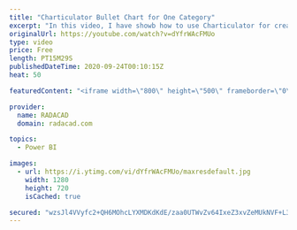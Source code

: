 ```yaml
---
title: "Charticulator Bullet Chart for One Category"
excerpt: "In this video, I have showb how to use Charticulator for creating a Bullet Chart with one Category,"
originalUrl: https://youtube.com/watch?v=dYfrWAcFMUo
type: video
price: Free
length: PT15M29S
publishedDateTime: 2020-09-24T00:10:15Z
heat: 50

featuredContent: "<iframe width=\"800\" height=\"500\" frameborder=\"0\" src=\"https://www.youtube.com/embed/dYfrWAcFMUo\" allow=\"accelerometer; autoplay; encrypted-media; gyroscope; picture-in-picture\" allowfullscreen></iframe>"

provider:
  name: RADACAD
  domain: radacad.com

topics:
  - Power BI

images:
  - url: https://i.ytimg.com/vi/dYfrWAcFMUo/maxresdefault.jpg
    width: 1280
    height: 720
    isCached: true

secured: "wzsJl4VVyfc2+QH6MOhcLYXMDKdKdE/zaa0UTWvZv64IxeZ3xvZeMUkNVF+L3zpSieM+cQKeLXwPPujqSJKyYMEBmTVr0JmzDJW+8x6l1GhqpUP+E72a4Odlsc+Cgzlqc0DZCyFKIfNnR2fFHnXFQsZpi3sYSfpY44DZQY1+feNgOwVl75GR/uOInbHUTLBoT/SZO3aYewje9b3GFHojrjBh52DcS33FrSEIzDIQO6I8jQM+dUzGVvS0bUbIi/uNrxTjgtHyFnsAspAwjaIzKdZj6Td9iUG5M0g390G3OQGbEgRfCTQdvpJaouBMkRkfyaJGw4XkL3K4myZrMmpU/x9Eg7VCL0fpUk5rua0aYZQceEo+IT1cPYhcdZFnuf46O2qb++0oqgzQK+hDHkK7qCNyJWCAS0j1ogWoLiiVmhg=;AwpeAUPiEepiC4ww8oOY/A=="
---
```



